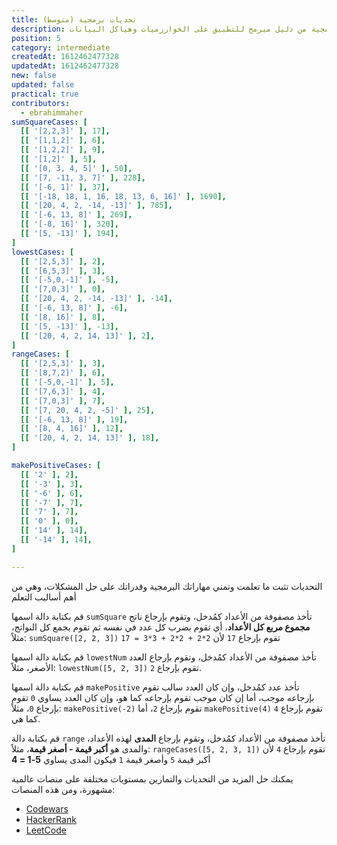 ```yaml
---
title: تحديات برمجية (متوسط)
description: تحديات برمجية من دليل مبرمج للتطبيق على الخوارزميات وهياكل البيانات
position: 5
category: intermediate
createdAt: 1612462477328
updatedAt: 1612462477328
new: false
updated: false
practical: true
contributors:
  - ebrahimmaher
sumSquareCases: [
  [[ '[2,2,3]' ], 17],
  [[ '[1,1,2]' ], 6],
  [[ '[1,2,2]' ], 9],
  [[ '[1,2]' ], 5],
  [[ '[0, 3, 4, 5]' ], 50],
  [[ '[7, -11, 3, 7]' ], 228],
  [[ '[-6, 1]' ], 37],
  [[ '[-18, 18, 1, 16, 18, 13, 6, 16]' ], 1690],
  [[ '[20, 4, 2, -14, -13]' ], 785],
  [[ '[-6, 13, 8]' ], 269],
  [[ '[-8, 16]' ], 320],
  [[ '[5, -13]' ], 194],
]
lowestCases: [
  [[ '[2,5,3]' ], 2],
  [[ '[6,5,3]' ], 3],
  [[ '[-5,0,-1]' ], -5],
  [[ '[7,0,3]' ], 0],
  [[ '[20, 4, 2, -14, -13]' ], -14],
  [[ '[-6, 13, 8]' ], -6],
  [[ '[8, 16]' ], 8],
  [[ '[5, -13]' ], -13],
  [[ '[20, 4, 2, 14, 13]' ], 2],
]
rangeCases: [
  [[ '[2,5,3]' ], 3],
  [[ '[8,7,2]' ], 6],
  [[ '[-5,0,-1]' ], 5],
  [[ '[7,6,3]' ], 4],
  [[ '[7,0,3]' ], 7],
  [[ '[7, 20, 4, 2, -5]' ], 25],
  [[ '[-6, 13, 8]' ], 19],
  [[ '[8, 4, 16]' ], 12],
  [[ '[20, 4, 2, 14, 13]' ], 18],
]

makePositiveCases: [
  [[ '2' ], 2],
  [[ '-3' ], 3],
  [[ '-6' ], 6],
  [[ '-7' ], 7],
  [[ '7' ], 7],
  [[ '0' ], 0],
  [[ '14' ], 14],
  [[ '-14' ], 14],
]

---
```


التحديات تثبت ما تعلمت وتمني مهاراتك البرمجية وقدراتك على حل المشكلات، وهي من أهم أساليب التعلم


<challenge :cases="sumSquareCases" label="تحدي مجموع مربع اﻷعداد" function-name="sumSquare" :parameters="['numbers']">

قم بكتابة دالة اسمها `sumSquare` تأخذ مصفوفة من اﻷعداد كمُدخل، وتقوم بإرجاع ناتج **مجموع مربع كل اﻷعداد**، أي تقوم بضرب كل عدد في نفسه ثم تقوم بجمع كل النواتج، مثلاً: `sumSquare([2, 2, 3])` تقوم بإرجاع `17` ﻷن `2*2 + 2*2 + 3*3 = 17`

</challenge>

<challenge :cases="lowestCases" label="تحدي العدد اﻷصغر" function-name="lowestNum" :parameters="['numbers']">

قم بكتابة دالة اسمها `lowestNum` تأخذ مصفوفة من اﻷعداد كمُدخل، وتقوم بإرجاع العدد اﻷصغر، مثلاً: `lowestNum([5, 2, 3])` تقوم بإرجاع `2`.

</challenge>

<challenge :cases="makePositiveCases" label="تحدي تحويل السالب إلى موجب" function-name="makePositive" :parameters="['num']">

قم بكتابة دالة اسمها `makePositive` تأخذ عدد كمُدخل، وإن كان العدد سالب تقوم بإرجاعه موجب، أما إن كان موجب تقوم بإرجاعه كما هو، وإن كان العدد يساوي `0` تقوم بإرجاع `0`، مثلاً: `makePositive(-2)` تقوم بإرجاع `2`، أما `makePositive(4)` تقوم بإرجاع `4` كما هي.

</challenge>

<challenge :cases="rangeCases" label="تحدي حساب المدى" function-name="range" :parameters="['numbers']">

قم بكتابة دالة `range` تأخذ مصفوفة من اﻷعداد كمُدخل، وتقوم بإرجاع **المدى** لهذه اﻷعداد، والمدى هو **أكبر قيمة - أصغر قيمة**، مثلاً: `rangeCases([5, 2, 3, 1])` تقوم بإرجاع `4` ﻷن أكبر قيمة `5` وأصغر قيمة `1` فيكون المدى يساوي **5-1 = 4**

</challenge>


<base-alert type="tip">

يمكنك حل المزيد من التحديات والتمارين بمستويات مختلفة على منصات عالمية مشهورة، ومن هذه المنصات:

- [Codewars](https://www.codewars.com)
- [HackerRank](https://www.hackerrank.com/)
- [LeetCode](https://leetcode.com/problemset/all/)

</base-alert>
